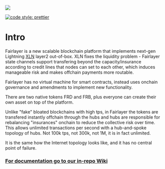 <img src='https://imgur.com/VksHmn2.jpg' />

[![code style: prettier](https://img.shields.io/badge/code_style-prettier-ff69b4.svg?style=flat-square)](https://github.com/prettier/prettier)

# Intro

Fairlayer is a new scalable blockchain platform that implements next-gen Lightning [XLN](https://medium.com/fairlayer/xln-extended-lightning-network-80fa7acf80f3) layer2 out-of-box. XLN fixes the liquidity problem - Fairlayer state channels support transfering beyond the capacity/insurance according to credit lines that nodes can set to each other, which induces manageable risk and makes offchain payments more routable.

Fairlayer has no virtual machine for smart contracts, instead uses onchain governance and amendments to implement new functionality.

There are two native tokens FRD and FRB, plus everyone can create their own asset on top of the platform.

Unlike "fake" bloated blockchains with high tps, in Fairlayer the tokens are transfered instantly offchain through the hubs and hubs are responsible for rebalancing "insurances" onchain to reduce the collective risk over time. This allows unlimited transactions per second with a hub-and-spoke topology of hubs. Not 100k tps, not 300k, not 1M, it is in fact unlimited.

It is the same how the Internet topology looks like, and it has no central point of failure.

### [For documentation go to our in-repo Wiki](/wiki/start.md)